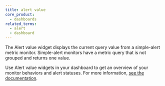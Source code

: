 ```yaml
---
title: alert value
core_product:
  - dashboards
related_terms:
  - alert
  - dashboard
---
```

The Alert value widget displays the current query value from a simple-alert metric monitor. Simple-alert monitors have a metric query that is not grouped and returns one value. 

Use Alert value widgets in your dashboard to get an overview of your monitor behaviors and alert statuses. For more information, <a href="/dashboards/widgets/alerting_response/alert_value/">see the documentation</a>.